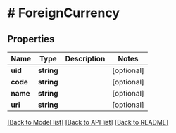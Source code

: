 # # ForeignCurrency

## Properties

Name | Type | Description | Notes
------------ | ------------- | ------------- | -------------
**uid** | **string** |  | [optional] 
**code** | **string** |  | [optional] 
**name** | **string** |  | [optional] 
**uri** | **string** |  | [optional] 

[[Back to Model list]](../../README.md#documentation-for-models) [[Back to API list]](../../README.md#documentation-for-api-endpoints) [[Back to README]](../../README.md)


